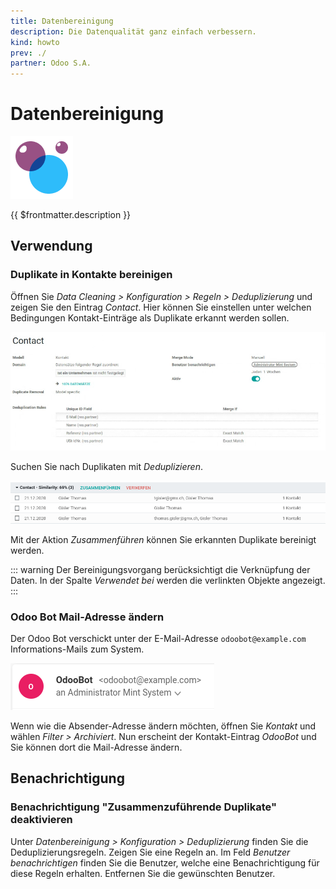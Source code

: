 ```yaml
---
title: Datenbereinigung
description: Die Datenqualität ganz einfach verbessern.
kind: howto
prev: ./
partner: Odoo S.A.
---
```

# Datenbereinigung
![icons_odoo_data_cleaning](attachments/icons_odoo_data_cleaning.png)

{{ $frontmatter.description }}

## Verwendung

### Duplikate in Kontakte bereinigen

Öffnen Sie *Data Cleaning > Konfiguration > Regeln > Deduplizierung* und zeigen Sie den Eintrag *Contact*. Hier können Sie einstellen unter welchen Bedingungen Kontakt-Einträge als Duplikate erkannt werden sollen.

![](attachments/Data%20Cleaning%20Eintrag.png)

Suchen Sie nach Duplikaten mit *Deduplizieren*.

![](attachments/Data%20Cleaning%20Duplikat.png)

Mit der Aktion *Zusammenführen* können Sie erkannten Duplikate bereinigt werden.

::: warning
Der Bereinigungsvorgang berücksichtigt die Verknüpfung der Daten. In der Spalte *Verwendet bei* werden die verlinkten Objekte angezeigt.
:::

### Odoo Bot Mail-Adresse ändern

Der Odoo Bot verschickt unter der E-Mail-Adresse `odoobot@example.com` Informations-Mails zum System.

![](attachments/Einstellungen%20OdooBot%20Mail.png)

Wenn wie die Absender-Adresse ändern möchten, öffnen Sie *Kontakt* und wählen *Filter > Archiviert*. Nun erscheint der Kontakt-Eintrag *OdooBot* und Sie können dort die Mail-Adresse ändern.

## Benachrichtigung

### Benachrichtigung "Zusammenzuführende Duplikate" deaktivieren

Unter *Datenbereinigung > Konfiguration > Deduplizierung* finden Sie die Deduplizierungsregeln. Zeigen Sie eine Regeln an. Im Feld *Benutzer benachrichtigen* finden Sie die Benutzer, welche eine Benachrichtigung für diese Regeln erhalten. Entfernen Sie die gewünschten Benutzer. 